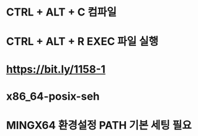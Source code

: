 # CTRL + ALT + C 컴파일
# CTRL + ALT + R EXEC 파일 실행

# https://bit.ly/1158-1
# x86_64-posix-seh
# MINGX64 환경설정 PATH 기본 세팅 필요